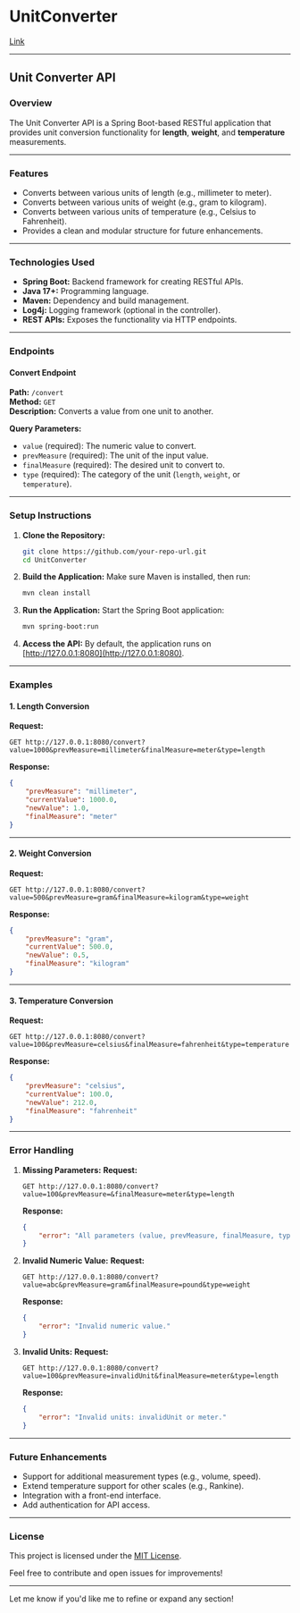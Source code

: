 # UnitConverter

<a href="https://roadmap.sh/projects/unit-converter">Link</a>

---

## **Unit Converter API**

### **Overview**
The Unit Converter API is a Spring Boot-based RESTful application that provides unit conversion functionality for **length**, **weight**, and **temperature** measurements. 

---

### **Features**
- Converts between various units of length (e.g., millimeter to meter).
- Converts between various units of weight (e.g., gram to kilogram).
- Converts between various units of temperature (e.g., Celsius to Fahrenheit).
- Provides a clean and modular structure for future enhancements.

---

### **Technologies Used**
- **Spring Boot:** Backend framework for creating RESTful APIs.
- **Java 17+:** Programming language.
- **Maven:** Dependency and build management.
- **Log4j:** Logging framework (optional in the controller).
- **REST APIs:** Exposes the functionality via HTTP endpoints.

---

### **Endpoints**

#### **Convert Endpoint**
**Path:** `/convert`  
**Method:** `GET`  
**Description:** Converts a value from one unit to another.  

**Query Parameters:**
- `value` (required): The numeric value to convert.
- `prevMeasure` (required): The unit of the input value.
- `finalMeasure` (required): The desired unit to convert to.
- `type` (required): The category of the unit (`length`, `weight`, or `temperature`).

---

### **Setup Instructions**

1. **Clone the Repository:**
   ```bash
   git clone https://github.com/your-repo-url.git
   cd UnitConverter
   ```

2. **Build the Application:**
   Make sure Maven is installed, then run:
   ```bash
   mvn clean install
   ```

3. **Run the Application:**
   Start the Spring Boot application:
   ```bash
   mvn spring-boot:run
   ```

4. **Access the API:**
   By default, the application runs on [http://127.0.0.1:8080](http://127.0.0.1:8080).

---

### **Examples**

#### 1. **Length Conversion**
**Request:**  
```http
GET http://127.0.0.1:8080/convert?value=1000&prevMeasure=millimeter&finalMeasure=meter&type=length
```

**Response:**  
```json
{
    "prevMeasure": "millimeter",
    "currentValue": 1000.0,
    "newValue": 1.0,
    "finalMeasure": "meter"
}
```

---

#### 2. **Weight Conversion**
**Request:**  
```http
GET http://127.0.0.1:8080/convert?value=500&prevMeasure=gram&finalMeasure=kilogram&type=weight
```

**Response:**  
```json
{
    "prevMeasure": "gram",
    "currentValue": 500.0,
    "newValue": 0.5,
    "finalMeasure": "kilogram"
}
```

---

#### 3. **Temperature Conversion**
**Request:**  
```http
GET http://127.0.0.1:8080/convert?value=100&prevMeasure=celsius&finalMeasure=fahrenheit&type=temperature
```

**Response:**  
```json
{
    "prevMeasure": "celsius",
    "currentValue": 100.0,
    "newValue": 212.0,
    "finalMeasure": "fahrenheit"
}
```

---

### **Error Handling**
1. **Missing Parameters:**
   **Request:**  
   ```http
   GET http://127.0.0.1:8080/convert?value=100&prevMeasure=&finalMeasure=meter&type=length
   ```
   **Response:**  
   ```json
   {
       "error": "All parameters (value, prevMeasure, finalMeasure, type) are required."
   }
   ```

2. **Invalid Numeric Value:**
   **Request:**  
   ```http
   GET http://127.0.0.1:8080/convert?value=abc&prevMeasure=gram&finalMeasure=pound&type=weight
   ```
   **Response:**  
   ```json
   {
       "error": "Invalid numeric value."
   }
   ```

3. **Invalid Units:**
   **Request:**  
   ```http
   GET http://127.0.0.1:8080/convert?value=100&prevMeasure=invalidUnit&finalMeasure=meter&type=length
   ```
   **Response:**  
   ```json
   {
       "error": "Invalid units: invalidUnit or meter."
   }
   ```

---

### **Future Enhancements**
- Support for additional measurement types (e.g., volume, speed).
- Extend temperature support for other scales (e.g., Rankine).
- Integration with a front-end interface.
- Add authentication for API access.

---

### **License**
This project is licensed under the [MIT License](LICENSE).

Feel free to contribute and open issues for improvements!

--- 

Let me know if you'd like me to refine or expand any section!
